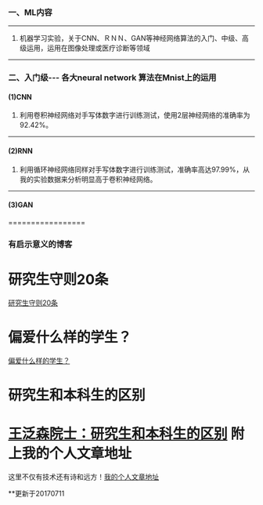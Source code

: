 ### 一、ML内容
***
1. 机器学习实验，关于CNN、ＲＮＮ、GAN等神经网络算法的入门、中级、高级运用，运用在图像处理或医疗诊断等领域
***
### 二、入门级--- 各大neural network 算法在Mnist上的运用
#### (1)CNN
1. 利用卷积神经网络对手写体数字进行训练测试，使用2层神经网络的准确率为92.42%。
***
#### (2)RNN
1. 利用循环神经网络同样对手写体数字进行训练测试，准确率高达97.99%，从我的实验数据来分析明显高于卷积神经网络。
***
#### (3)GAN






=================
### 有启示意义的博客
研究生守则20条
=====================
[研究生守则20条](http://blog.sciencenet.cn/home.php?mod=space&uid=220220&do=blog&id=444499)

偏爱什么样的学生？
=====================
[偏爱什么样的学生？](http://blog.sciencenet.cn/home.php?mod=space&uid=265898&do=blog&id=241678)

研究生和本科生的区别
=====================
[王泛森院士：研究生和本科生的区别](http://www.folo.cn/user1/18593/archives/2009/79758.html)
附上我的个人文章地址
=====================
这里不仅有技术还有诗和远方！[我的个人文章地址](lenhard.cf)

**更新于20170711